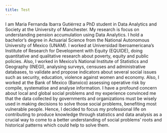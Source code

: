 ```yaml
---
title: Test
---
```



I am Maria Fernanda Ibarra Gutiérrez a PhD student in Data Analytics and Society at the University of Manchester. 
My research is focus on understanding pension accumulation using Data Analytics. 
I hold a bachelor’s degree in Actuarial Science from the National Autonomous University of Mexico (UNAM). 
I worked at Universidad Iberoamericana’s Institute of Research for Development with Equity (EQUIDE), doing quantitative and qualitative research about poverty, equity and public policies. 
Also, I worked in Mexico’s National Institute of Statistics and Geography (INEGI), analysing surveys, censuses and administrative databases, to validate and propose indicators about several social issues such as security, education, violence against women and economy. 
Also, I worked at the Bank of Mexico (Banxico) assessing operative risk by compile, systematise and analyse information. I have a profound concern about local and global social problems and my experience convinced me that the data collected by governments and organizations must be wisely used in making decisions to solve those social problems, benefiting most vulnerable people. 
Hence, I decided to focus my professional life on contributing to produce knowledge through statistics and data analysis as a crucial way to come to a better understanding of social problems’ roots and historical patterns which could help to solve them.